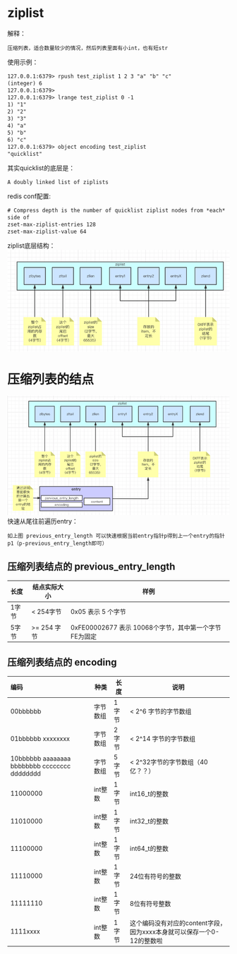 # ziplist
解释：
```
压缩列表，适合数量较少的情况，然后列表里面有小int，也有短str
```
使用示例：
```
127.0.0.1:6379> rpush test_ziplist 1 2 3 "a" "b" "c"
(integer) 6
127.0.0.1:6379>
127.0.0.1:6379> lrange test_ziplist 0 -1
1) "1"
2) "2"
3) "3"
4) "a"
5) "b"
6) "c"
127.0.0.1:6379> object encoding test_ziplist
"quicklist"
```

其实quicklist的底层是：
```
A doubly linked list of ziplists
```

redis conf配置:
```
# Compress depth is the number of quicklist ziplist nodes from *each* side of
zset-max-ziplist-entries 128
zset-max-ziplist-value 64
```

ziplist底层结构： 
![](.7.0压缩列表_images/ziplist底层结构.png)

# 压缩列表的结点

![](.7.0压缩列表_images/压缩列表的结点结构.png)
快速从尾往前遍历entry：
```
如上图 previous_entry_length 可以快速根据当前entry指针p得到上一个entry的指针p1（p-previous_entry_length即可）
```

## 压缩列表结点的 previous_entry_length
|长度|结点实际大小|样例|
|:---|----| ---| 
|1字节| < 254字节| 0x05  表示 5 个字节|
|5字节| >= 254 字节| 0xFE00002677 表示 10068个字节，其中第一个字节FE为固定|

## 压缩列表结点的 encoding

|编码|种类|长度| 说明|
|:---|----|----| ---|
|00bbbbbb| 字节数组 | 1字节 | < 2^6 字节的字节数组
|01bbbbbb xxxxxxxx| 字节数组|2字节| < 2^14 字节的字节数组|
|10bbbbbb aaaaaaaa bbbbbbbb cccccccc dddddddd|字节数组| 5字节| < 2^32字节的字节数组（40亿？？）|
|11000000|int整数| 1字节| int16_t的整数|
|11010000|int整数| 1字节| int32_t的整数|
|11100000|int整数| 1字节| int64_t的整数|
|11110000|int整数| 1字节| 24位有符号的整数|
|11111110|int整数| 1字节| 8位有符号整数|
|1111xxxx|int整数| 1字节| 这个编码没有对应的content字段，因为xxxx本身就可以保存一个0-12的整数啦|


